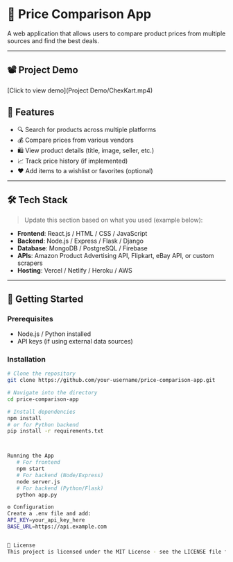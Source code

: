 # 🛒 Price Comparison App

A web application that allows users to compare product prices from multiple sources and find the best deals.

---

## 📽️ Project Demo

[Click to view demo](Project Demo/ChexKart.mp4)


## 📌 Features

- 🔍 Search for products across multiple platforms
- 💰 Compare prices from various vendors
- 🛍️ View product details (title, image, seller, etc.)
- 📈 Track price history (if implemented)
- ❤️ Add items to a wishlist or favorites (optional)

---

## 🛠️ Tech Stack

> Update this section based on what you used (example below):

- **Frontend**: React.js / HTML / CSS / JavaScript
- **Backend**: Node.js / Express / Flask / Django
- **Database**: MongoDB / PostgreSQL / Firebase
- **APIs**: Amazon Product Advertising API, Flipkart, eBay API, or custom scrapers
- **Hosting**: Vercel / Netlify / Heroku / AWS

---

## 🚀 Getting Started

### Prerequisites

- Node.js / Python installed
- API keys (if using external data sources)

### Installation

```bash
# Clone the repository
git clone https://github.com/your-username/price-comparison-app.git

# Navigate into the directory
cd price-comparison-app

# Install dependencies
npm install
# or for Python backend
pip install -r requirements.txt



Running the App
   # For frontend
   npm start
   # For backend (Node/Express)
   node server.js
   # For backend (Python/Flask)
   python app.py

⚙️ Configuration
Create a .env file and add:
API_KEY=your_api_key_here
BASE_URL=https://api.example.com


📄 License
This project is licensed under the MIT License - see the LICENSE file for details.
